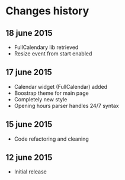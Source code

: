 Changes history
===============

18 june 2015
------------
* FullCalendary lib retrieved
* Resize event from start enabled

17 june 2015
------------
* Calendar widget (FullCalendar) added
* Boostrap theme for main page
* Completely new style
* Opening hours parser handles 24/7 syntax

15 june 2015
------------
* Code refactoring and cleaning

12 june 2015
------------
* Initial release